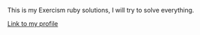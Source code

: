 This is my Exercism ruby solutions, I will try to solve everything.

<a href="https://exercism.io/profiles/S1azZy" target="_blank">Link to my profile</a>

